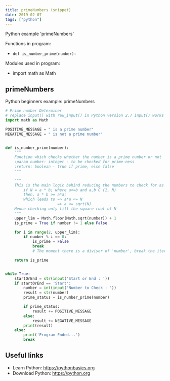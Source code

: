 ```yaml
---
title: primeNumbers (snippet)
date: 2019-02-07
tags: ["python"]
---
```

Python example 'primeNumbers'

Functions in program: 
* `def is_number_prime(number):`

Modules used in program: 
* import math as Math

## primeNumbers

Python beginners example: primeNumbers

```python
# Prime number Determiner
# replace input() with raw_input() in Python version 2.7 input() works with version 3 
import math as Math

POSITIVE_MESSAGE = " is a prime number"
NEGATIVE_MESSAGE = " is not a prime number"


def is_number_prime(number):
    """
    Function which checks whether the number is a prime number or not
    :param number: integer - to be checked for prime-ness
    :return: boolean - true if prime, else false
    """

    """
    This is the main logic behind reducing the numbers to check for as factors
        if N = a * b; where a<=b and a,b C (1, N)
        then, a * b >= a*a;
        which leads to => a*a <= N
                       => a <= sqrt(N)
    Hence checking only till the square root of N 
    """
    upper_lim = Math.floor(Math.sqrt(number)) + 1
    is_prime = True if number != 1 else False

    for i in range(2, upper_lim):
        if number % i == 0:
            is_prime = False
            break
            # The moment there is a divisor of 'number', break the iteration, as the number is not prime

    return is_prime


while True:
    startOrEnd = str(input('Start or End : '))
    if startOrEnd == 'Start':
        number = int(input('Number to Check : '))
        result = str(number)
        prime_status = is_number_prime(number)

        if prime_status:
            result += POSITIVE_MESSAGE
        else:
            result += NEGATIVE_MESSAGE
        print(result)
    else:
        print('Program Ended...')
        break


```

## Useful links

- Learn Python: https://pythonbasics.org
- Download Python: https://python.org
